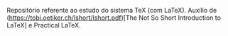 Repositório referente ao estudo do sistema TeX (com LaTeX). Auxílio de (https://tobi.oetiker.ch/lshort/lshort.pdf)[The Not So Short Introduction to LaTeX] e Practical LaTeX.
